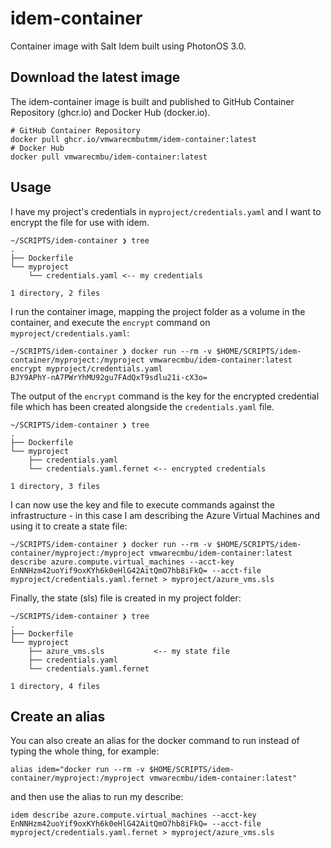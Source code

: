 # idem-container
Container image with Salt Idem built using PhotonOS 3.0.


## Download the latest image
The idem-container image is built and published to GitHub Container Repository (ghcr.io) and Docker Hub (docker.io).
```
# GitHub Container Repository
docker pull ghcr.io/vmwarecmbutmm/idem-container:latest
# Docker Hub
docker pull vmwarecmbu/idem-container:latest
```

## Usage

I have my project's credentials in `myproject/credentials.yaml` and I want to encrypt the file for use with idem.
```
~/SCRIPTS/idem-container ❯ tree
.
├── Dockerfile
└── myproject
    └── credentials.yaml <-- my credentials

1 directory, 2 files
```

I run the container image, mapping the project folder as a volume in the container, and execute the `encrypt` command on `myproject/credentials.yaml`:
```
~/SCRIPTS/idem-container ❯ docker run --rm -v $HOME/SCRIPTS/idem-container/myproject:/myproject vmwarecmbu/idem-container:latest encrypt myproject/credentials.yaml 
BJY9APhY-nA7PWrYhMU92gu7FAdQxT9sdlu21i-cX3o= 
```

The output of the `encrypt` command is the key for the encrypted credential file which has been created alongside the `credentials.yaml` file.
```
~/SCRIPTS/idem-container ❯ tree
.
├── Dockerfile
└── myproject
    ├── credentials.yaml
    └── credentials.yaml.fernet <-- encrypted credentials

1 directory, 3 files
```

I can now use the key and file to execute commands against the infrastructure - in this case I am describing the Azure Virtual Machines and using it to create a state file:

```
~/SCRIPTS/idem-container ❯ docker run --rm -v $HOME/SCRIPTS/idem-container/myproject:/myproject vmwarecmbu/idem-container:latest  describe azure.compute.virtual_machines --acct-key EnNNHzm42uoYif9oxKYh6k0eHlG42AitQmO7hb8iFkQ= --acct-file myproject/credentials.yaml.fernet > myproject/azure_vms.sls
```

Finally, the state (sls) file is created in my project folder:
```
~/SCRIPTS/idem-container ❯ tree 
.
├── Dockerfile
└── myproject
    ├── azure_vms.sls           <-- my state file
    ├── credentials.yaml
    └── credentials.yaml.fernet

1 directory, 4 files
```

## Create an alias
You can also create an alias for the docker command to run instead of typing the whole thing, for example:

```
alias idem="docker run --rm -v $HOME/SCRIPTS/idem-container/myproject:/myproject vmwarecmbu/idem-container:latest" 
```

and then use the alias to run my describe:
```
idem describe azure.compute.virtual_machines --acct-key EnNNHzm42uoYif9oxKYh6k0eHlG42AitQmO7hb8iFkQ= --acct-file myproject/credentials.yaml.fernet > myproject/azure_vms.sls
```